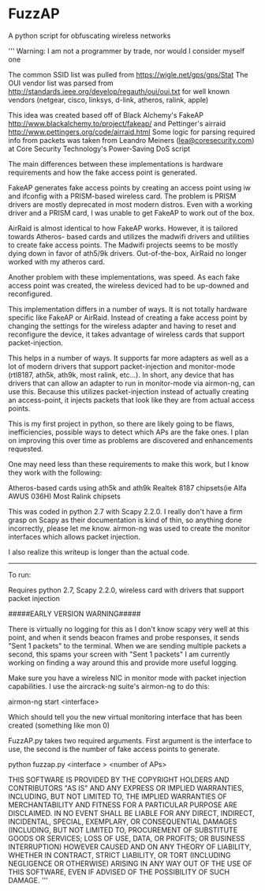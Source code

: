 FuzzAP
======

A python script for obfuscating wireless networks

'''
Warning: I am not a programmer by trade, nor would I consider myself one

The common SSID list was pulled from https://wigle.net/gps/gps/Stat
The OUI vendor list was parsed from http://standards.ieee.org/develop/regauth/oui/oui.txt 
for well known vendors (netgear, cisco, linksys, d-link, atheros, ralink, apple)

This idea was created based off of Black Alchemy's FakeAP 
http://www.blackalchemy.to/project/fakeap/ and Pettinger's airraid 
http://www.pettingers.org/code/airraid.html
Some logic for parsing required info from packets was taken from Leandro Meiners 
(lea@coresecurity.com) at Core Security Technology's Power-Saving DoS script

The main differences between these implementations is hardware requirements and how the 
fake access point is generated.

FakeAP generates fake access points by creating an access point using iw and ifconfig 
with a PRISM-based wireless card. The problem is PRISM drivers are mostly deprecated in
most modern distros. Even with a working driver and a PRISM card, I was unable to get
FakeAP to work out of the box.

AirRaid is almost identical to how FakeAP works. However, it is tailored towards Atheros-
based cards and utilizes the madwifi drivers and utilities to create fake access points.
The Madwifi projects seems to be mostly dying down in favor of ath5/9k drivers.
Out-of-the-box, AirRaid no longer worked with my atheros card.

Another problem with these implementations, was speed. As each fake access point was
created, the wireless deviced had to be up-downed and reconfigured.

This implementation differs in a number of ways. It is not totally hardware specific like
FakeAP or AirRaid. Instead of creating a fake access point by changing the settings for 
the wireless adapter and having to reset and reconfigure the device, it takes advantage of
 wireless cards that support packet-injection.

This helps in a number of ways. It supports far more adapters as well as a lot
of modern drivers that support packet-injection and monitor-mode (rtl8187, ath5k, ath9k,
most ralink, etc...). In short, any device that has drivers that can allow an adapter to 
run in monitor-mode via airmon-ng, can use this. Because this utilizes packet-injection 
instead of actually creating an access-point, it injects packets that look like they are
from actual access points. 

This is my first project in python, so there are likely going to be flaws, inefficiencies, 
possible ways to detect which APs are the fake ones. I plan on improving this over time as
 problems are discovered and enhancements requested.

One may need less than these requirements to make this work, but I know they work with
the following:

Atheros-based cards using ath5k and ath9k
Realtek 8187 chipsets(ie Alfa AWUS 036H)
Most Ralink chipsets

This was coded in python 2.7 with Scapy 2.2.0. I really don't have a firm grasp on Scapy
as their documentation is kind of thin, so anything done incorrectly, please let me know.
airmon-ng was used to create the monitor interfaces which allows packet injection.

I also realize this writeup is longer than the actual code.

------------------------------------------------------------------------------------------

To run:

Requires python 2.7, Scapy 2.2.0, wireless card with drivers that support packet injection

#####EARLY VERSION WARNING#####

There is virtually no logging for this as I don't know scapy very well at this point, and
when it sends beacon frames and probe responses, it sends "Sent 1 packets" to the terminal.
When we are sending multiple packets a second, this spams your screen with "Sent 1 packets"
I am currently working on finding a way around this and provide more useful logging.

Make sure you have a wireless NIC in monitor mode with packet injection capabilities. I use 
the aircrack-ng suite's airmon-ng to do this:

airmon-ng start \<interface\>

Which should tell you the new virtual monitoring interface that has been created (something like
mon 0)

FuzzAP.py takes two required arguments. First argument is the interface to use, the second
is the number of fake access points to generate.

python fuzzap.py \<interface \> \<number of APs\>

THIS SOFTWARE IS PROVIDED BY THE COPYRIGHT HOLDERS AND CONTRIBUTORS "AS IS" AND ANY EXPRESS OR IMPLIED WARRANTIES, INCLUDING, BUT NOT LIMITED TO, THE IMPLIED WARRANTIES OF MERCHANTABILITY AND FITNESS FOR A PARTICULAR PURPOSE ARE DISCLAIMED. IN NO EVENT SHALL BE LIABLE FOR ANY DIRECT, INDIRECT, INCIDENTAL, SPECIAL, EXEMPLARY, OR CONSEQUENTIAL DAMAGES (INCLUDING, BUT NOT LIMITED TO, PROCUREMENT OF SUBSTITUTE GOODS OR SERVICES; LOSS OF USE, DATA, OR PROFITS; OR BUSINESS INTERRUPTION) HOWEVER CAUSED AND ON ANY THEORY OF LIABILITY, WHETHER IN CONTRACT, STRICT LIABILITY, OR TORT (INCLUDING NEGLIGENCE OR OTHERWISE) ARISING IN ANY WAY OUT OF THE USE OF THIS SOFTWARE, EVEN IF ADVISED OF THE POSSIBILITY OF SUCH DAMAGE.
'''

